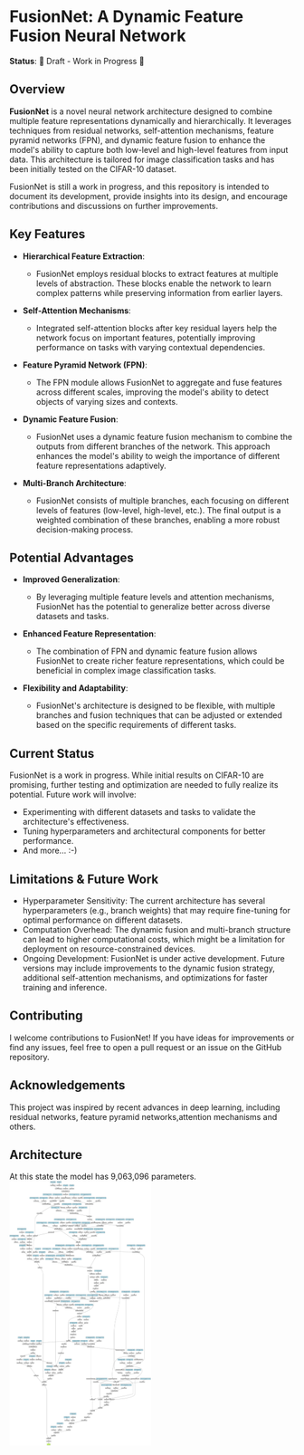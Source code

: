 # FusionNet: A Dynamic Feature Fusion Neural Network

**Status**: 🚧 Draft - Work in Progress 🚧

## Overview

**FusionNet** is a novel neural network architecture designed to combine multiple feature representations dynamically and hierarchically. It leverages techniques from residual networks, self-attention mechanisms, feature pyramid networks (FPN), and dynamic feature fusion to enhance the model's ability to capture both low-level and high-level features from input data. This architecture is tailored for image classification tasks and has been initially tested on the CIFAR-10 dataset.

FusionNet is still a work in progress, and this repository is intended to document its development, provide insights into its design, and encourage contributions and discussions on further improvements.


## Key Features

- **Hierarchical Feature Extraction**: 
  - FusionNet employs residual blocks to extract features at multiple levels of abstraction. These blocks enable the network to learn complex patterns while preserving information from earlier layers.

- **Self-Attention Mechanisms**: 
  - Integrated self-attention blocks after key residual layers help the network focus on important features, potentially improving performance on tasks with varying contextual dependencies.

- **Feature Pyramid Network (FPN)**: 
  - The FPN module allows FusionNet to aggregate and fuse features across different scales, improving the model's ability to detect objects of varying sizes and contexts.

- **Dynamic Feature Fusion**: 
  - FusionNet uses a dynamic feature fusion mechanism to combine the outputs from different branches of the network. This approach enhances the model's ability to weigh the importance of different feature representations adaptively.

- **Multi-Branch Architecture**: 
  - FusionNet consists of multiple branches, each focusing on different levels of features (low-level, high-level, etc.). The final output is a weighted combination of these branches, enabling a more robust decision-making process.

## Potential Advantages

- **Improved Generalization**: 
  - By leveraging multiple feature levels and attention mechanisms, FusionNet has the potential to generalize better across diverse datasets and tasks.

- **Enhanced Feature Representation**: 
  - The combination of FPN and dynamic feature fusion allows FusionNet to create richer feature representations, which could be beneficial in complex image classification tasks.

- **Flexibility and Adaptability**: 
  - FusionNet's architecture is designed to be flexible, with multiple branches and fusion techniques that can be adjusted or extended based on the specific requirements of different tasks.

## Current Status

FusionNet is a work in progress. While initial results on CIFAR-10 are promising, further testing and optimization are needed to fully realize its potential. Future work will involve:

- Experimenting with different datasets and tasks to validate the architecture's effectiveness.
- Tuning hyperparameters and architectural components for better performance.
- And more... :-)

## Limitations & Future Work
- Hyperparameter Sensitivity: The current architecture has several hyperparameters (e.g., branch weights) that may require fine-tuning for optimal performance on different datasets.
- Computation Overhead: The dynamic fusion and multi-branch structure can lead to higher computational costs, which might be a limitation for deployment on resource-constrained devices.
- Ongoing Development: FusionNet is under active development. Future versions may include improvements to the dynamic fusion strategy, additional self-attention mechanisms, and optimizations for faster training and inference.

## Contributing
I welcome contributions to FusionNet! If you have ideas for improvements or find any issues, feel free to open a pull request or an issue on the GitHub repository.

## Acknowledgements
This project was inspired by recent advances in deep learning, including residual networks, feature pyramid networks,attention mechanisms and others.

## Architecture
At this state the model has 9,063,096 parameters. \
<img src="fusionnet_architecture.png" alt="FusionNet Architecture" width="250"/>
